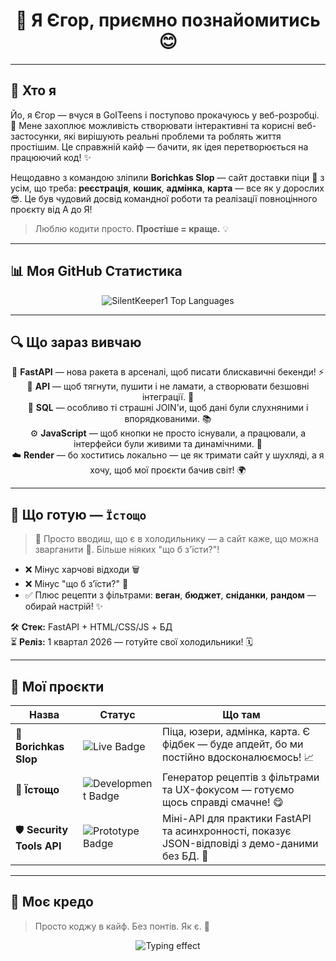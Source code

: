 <h1 align="center">👋 Я Єгор, приємно познайомитись 😊</h1>

---

## 🧠 Хто я

Йо, я Єгор — вчуся в GoITeens і поступово прокачуюсь у веб-розробці. 🚀 Мене захоплює можливість створювати інтерактивні та корисні веб-застосунки, які вирішують реальні проблеми та роблять життя простішим. Це справжній кайф — бачити, як ідея перетворюється на працюючий код! ✨

Нещодавно з командою зліпили **Borichkas Slop** — сайт доставки піци 🍕 з усім, що треба: **реєстрація**, **кошик**, **адмінка**, **карта** — все як у дорослих 😎. Це був чудовий досвід командної роботи та реалізації повноцінного проєкту від А до Я!

> Люблю кодити просто. **Простіше = краще.** 💡

---

## 📊 Моя GitHub Статистика

<p align="center">
  <img src="https://github-readme-stats.vercel.app/api/top-langs/?username=SilentKeeper1&layout=compact&theme=dark" alt="SilentKeeper1 Top Languages" />
</p>

---

## 🔍 Що зараз вивчаю

<p align="center">
  🐍 <b>FastAPI</b> — нова ракета в арсеналі, щоб писати блискавичні бекенди! ⚡️<br>
  🔗 <b>API</b> — щоб тягнути, пушити і не ламати, а створювати безшовні інтеграції. 🤝<br>
  🧠 <b>SQL</b> — особливо ті страшні JOIN'и, щоб дані були слухняними і впорядкованими. 📚<br>
  ⚙️ <b>JavaScript</b> — щоб кнопки не просто існували, а працювали, а інтерфейси були живими та динамічними. 🎨<br>
  ☁️ <b>Render</b> — бо хоститись локально — це як тримати сайт у шухляді, а я хочу, щоб мої проєкти бачив світ! 🌍
</p>

---

## 🍳 Що готую — `Їстощо`

> 🧠 Просто вводиш, що є в холодильнику — а сайт каже, що можна зварганити 🍲. Більше ніяких "що б з'їсти?"!

- ❌ Мінус харчові відходи 🗑️  
- ❌ Мінус "що б з’їсти?" 🤔  
- ✅ Плюс рецепти з фільтрами: **веган**, **бюджет**, **сніданки**, **рандом** — обирай настрій! ✨

🛠 **Стек:** FastAPI + HTML/CSS/JS + БД  
⏳ **Реліз:** 1 квартал 2026 — готуйте свої холодильники! 🗓️

---

## 🚧 Мої проєкти

| Назва | Статус | Що там |
|------|--------|--------|
| 🍕 **Borichkas Slop** | <img src="https://img.shields.io/badge/Status-Live-brightgreen?style=for-the-badge&logo=vercel" alt="Live Badge"> | Піца, юзери, адмінка, карта. Є фідбек — буде апдейт, бо ми постійно вдосконалюємось! 📈 |
| 🍳 **Їстощо** | <img src="https://img.shields.io/badge/Status-Development-blue?style=for-the-badge&logo=github" alt="Development Badge"> | Генератор рецептів з фільтрами та UX-фокусом — готуємо щось справді смачне! 😋 |
| 🛡️ **Security Tools API** | <img src="https://img.shields.io/badge/Status-Prototype-yellow?style=for-the-badge&logo=fastapi" alt="Prototype Badge"> | Міні-API для практики FastAPI та асинхронності, показує JSON-відповіді з демо-даними без БД. 🔧 | |

---

<!--  ##🌐 Зв'яжіться зі мною:

<p align="center">
  <a href="https://github.com/SilentKeeper1" target="_blank"><img src="https://img.shields.io/badge/GitHub-100000?style=for-the-badge&logo=github&logoColor=white" alt="GitHub"></a>
  <a href="mailto:yehor.lebid@gmail.com" target="_blank"><img src="https://img.shields.io/badge/Gmail-D14836?style=for-the-badge&logo=gmail&logoColor=white" alt="Gmail"></a>
</p>
-->

## 🧩 Моє кредо

> Просто коджу в кайф. Без понтів. Як є. 🤘

<p align="center">
  <img src="https://readme-typing-svg.demolab.com?font=Fira+Code&size=22&pause=1000&color=00F58E&center=true&vCenter=true&width=460&lines=Code+smart.+Ship+hard.;FastAPI+fanboy+in+progress...;Less+talk.+More+commit.;%F0%9F%92%BB+%F0%9F%94%A5+%F0%9F%9A%80" alt="Typing effect" />
</p>
